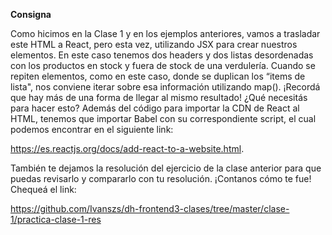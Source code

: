 **Consigna**

Como hicimos en la Clase 1 y en los ejemplos anteriores, vamos a trasladar este HTML
a React, pero esta vez, utilizando JSX para crear nuestros elementos. En este caso
tenemos dos headers y dos listas desordenadas con los productos en stock y fuera de
stock de una verdulería.
Cuando se repiten elementos, como en este caso, donde se duplican los “items de
lista", nos conviene iterar sobre esa información utilizando map(). ¡Recordá que hay
más de una forma de llegar al mismo resultado!
¿Qué necesitás para hacer esto? Además del código para importar la CDN de React al
HTML, tenemos que importar Babel con su correspondiente script, el cual podemos
encontrar en el siguiente link:

https://es.reactjs.org/docs/add-react-to-a-website.html.

También te dejamos la resolución del ejercicio de la clase anterior para que puedas
revisarlo y compararlo con tu resolución. ¡Contanos cómo te fue!
Chequeá el link:

https://github.com/Ivanszs/dh-frontend3-clases/tree/master/clase-1/practica-clase-1-res